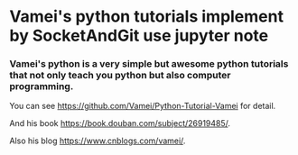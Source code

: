 # Vamei's python tutorials implement by SocketAndGit use jupyter note
### Vamei's python is a very simple but awesome python tutorials that not only teach you python but also computer programming.
You can see <https://github.com/Vamei/Python-Tutorial-Vamei> for detail.

And his book <https://book.douban.com/subject/26919485/>.

Also his blog <https://www.cnblogs.com/vamei/>.